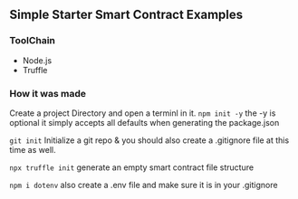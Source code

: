 ## Simple Starter Smart Contract Examples

### ToolChain

- Node.js
- Truffle

### How it was made

Create a project Directory and open a terminl in it.
`npm init -y` the -y is optional it simply accepts all defaults when generating the package.json

`git init` Initialize a git repo & you should also create a .gitignore file at this time as well.

`npx truffle init` generate an empty smart contract file structure

`npm i dotenv` also create a .env file and make sure it is in your .gitignore
